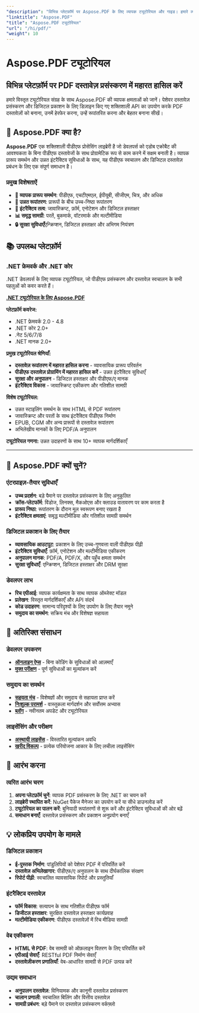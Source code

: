 ```yaml
---
"description": "विभिन्न प्लेटफ़ॉर्म पर Aspose.PDF के लिए व्यापक ट्यूटोरियल और गाइड। हमारे व्यापक ट्यूटोरियल संग्रह के साथ PDF दस्तावेज़ निर्माण, हेरफेर, रूपांतरण और इंटरैक्टिव सुविधाओं में महारत हासिल करें।"
"linktitle": "Aspose.PDF"
"title": "Aspose.PDF ट्यूटोरियल"
"url": "/hi/pdf/"
"weight": 10
---
```


# Aspose.PDF ट्यूटोरियल

## विभिन्न प्लेटफ़ॉर्म पर PDF दस्तावेज़ प्रसंस्करण में महारत हासिल करें

हमारे विस्तृत ट्यूटोरियल संग्रह के साथ Aspose.PDF की व्यापक क्षमताओं को जानें। पेशेवर दस्तावेज़ प्रसंस्करण और डिजिटल प्रकाशन के लिए डिज़ाइन किए गए शक्तिशाली API का उपयोग करके PDF दस्तावेज़ों को बनाना, उनमें हेरफेर करना, उन्हें रूपांतरित करना और बेहतर बनाना सीखें।

## 🚀 Aspose.PDF क्या है?

**Aspose.PDF** एक शक्तिशाली पीडीएफ प्रोसेसिंग लाइब्रेरी है जो डेवलपर्स को एडोब एक्रोबैट की आवश्यकता के बिना पीडीएफ दस्तावेजों के साथ प्रोग्रामेटिक रूप से काम करने में सक्षम बनाती है। व्यापक प्रारूप समर्थन और उन्नत इंटरैक्टिव सुविधाओं के साथ, यह पीडीएफ स्वचालन और डिजिटल दस्तावेज़ प्रबंधन के लिए एक संपूर्ण समाधान है।

### प्रमुख विशेषताऐं
- **📄 व्यापक प्रारूप समर्थन**: पीडीएफ, एचटीएमएल, ईपीयूबी, सीजीएम, चित्र, और अधिक
- **🔄 उन्नत रूपांतरण**: प्रारूपों के बीच उच्च-निष्ठा रूपांतरण
- **🎨 इंटरैक्टिव तत्व**: जावास्क्रिप्ट, फ़ॉर्म, एनोटेशन और डिजिटल हस्ताक्षर
- **📊 समृद्ध सामग्री**: परतें, बुकमार्क, वॉटरमार्क और मल्टीमीडिया
- **🔒 सुरक्षा सुविधाएँ**एन्क्रिप्शन, डिजिटल हस्ताक्षर और अभिगम नियंत्रण

## 📚 उपलब्ध प्लेटफ़ॉर्म

### .NET फ्रेमवर्क और .NET कोर
.NET डेवलपर्स के लिए व्यापक ट्यूटोरियल, जो पीडीएफ प्रसंस्करण और दस्तावेज़ स्वचालन के सभी पहलुओं को कवर करते हैं।

**[.NET ट्यूटोरियल के लिए Aspose.PDF](./net/)**

**प्लेटफ़ॉर्म कवरेज:**
- .NET फ्रेमवर्क 2.0 - 4.8
- .NET कोर 2.0+
- .नेट 5/6/7/8
- .NET मानक 2.0+

**प्रमुख ट्यूटोरियल श्रेणियाँ:**
- **दस्तावेज़ रूपांतरण में महारत हासिल करना** - व्यावसायिक प्रारूप परिवर्तन
- **पीडीएफ दस्तावेज़ प्रोग्रामिंग में महारत हासिल करें** - उन्नत इंटरैक्टिव सुविधाएँ
- **सुरक्षा और अनुपालन** - डिजिटल हस्ताक्षर और पीडीएफ/ए मानक
- **इंटरैक्टिव विकास** - जावास्क्रिप्ट एकीकरण और गतिशील सामग्री

**विशेष ट्यूटोरियल:**
- उन्नत स्टाइलिंग समर्थन के साथ HTML से PDF रूपांतरण
- जावास्क्रिप्ट और परतों के साथ इंटरैक्टिव पीडीएफ निर्माण
- EPUB, CGM और अन्य प्रारूपों से दस्तावेज़ रूपांतरण
- अभिलेखीय मानकों के लिए PDF/A अनुपालन

**ट्यूटोरियल गणना:** उन्नत उदाहरणों के साथ 10+ व्यापक मार्गदर्शिकाएँ

---

## 🎯 Aspose.PDF क्यों चुनें?

### **एंटरप्राइज़-तैयार सुविधाएँ**
- **उच्च प्रदर्शन**: बड़े पैमाने पर दस्तावेज़ प्रसंस्करण के लिए अनुकूलित
- **क्रॉस-प्लेटफॉर्म**: विंडोज, लिनक्स, मैकओएस और क्लाउड वातावरण पर काम करता है
- **प्रारूप निष्ठा**: रूपांतरण के दौरान मूल स्वरूपण बनाए रखता है
- **इंटरैक्टिव क्षमताएं**: समृद्ध मल्टीमीडिया और गतिशील सामग्री समर्थन

### **डिजिटल प्रकाशन के लिए तैयार**
- **व्यावसायिक आउटपुट**: प्रकाशन के लिए उच्च-गुणवत्ता वाली पीडीएफ़ पीढ़ी
- **इंटरैक्टिव सुविधाएँ**: फ़ॉर्म, एनोटेशन और मल्टीमीडिया एकीकरण
- **अनुपालन मानक**: PDF/A, PDF/X, और पहुँच क्षमता समर्थन
- **सुरक्षा सुविधाएँ**: एन्क्रिप्शन, डिजिटल हस्ताक्षर और DRM सुरक्षा

### **डेवलपर लाभ**
- **रिच एपीआई**: व्यापक कार्यक्षमता के साथ व्यापक ऑब्जेक्ट मॉडल
- **प्रलेखन**: विस्तृत मार्गदर्शिकाएँ और API संदर्भ
- **कोड उदाहरण**: सामान्य परिदृश्यों के लिए उपयोग के लिए तैयार नमूने
- **समुदाय का समर्थन**: सक्रिय मंच और विशेषज्ञ सहायता

## 🔗 अतिरिक्त संसाधन

### **डेवलपर उपकरण**
- **[ऑनलाइन ऐप्स](https://products.aspose.app/pdf/family)** - बिना कोडिंग के सुविधाओं को आज़माएँ
- **[मुफ्त परीक्षण](https://releases.aspose.com/pdf/net/)** - पूर्ण सुविधाओं का मूल्यांकन करें

### **समुदाय का समर्थन**
- **[सहयता मंच](https://forum.aspose.com/c/pdf/10)** - विशेषज्ञों और समुदाय से सहायता प्राप्त करें
- **[निःशुल्क परामर्श](https://aspose.com/consulting)** - वास्तुकला मार्गदर्शन और सर्वोत्तम अभ्यास
- **[ब्लॉग](https://blog.aspose.com/category/pdf/)** - नवीनतम अपडेट और ट्यूटोरियल

### **लाइसेंसिंग और परीक्षण**
- **[अस्थायी लाइसेंस](https://conholdate.com/temporary-license/)** - विस्तारित मूल्यांकन अवधि
- **[खरीद विकल्प](https://conholdate.com/purchase/)** - प्रत्येक परियोजना आकार के लिए लचीला लाइसेंसिंग

## 🚀 आरंभ करना

### त्वरित आरंभ चरण
1. **अपना प्लेटफ़ॉर्म चुनें**: व्यापक PDF प्रसंस्करण के लिए .NET का चयन करें
2. **लाइब्रेरी स्थापित करें**: NuGet पैकेज मैनेजर का उपयोग करें या सीधे डाउनलोड करें
3. **ट्यूटोरियल का पालन करें**: बुनियादी रूपांतरणों से शुरू करें और इंटरैक्टिव सुविधाओं की ओर बढ़ें
4. **समाधान बनाएँ**: दस्तावेज़ प्रसंस्करण और प्रकाशन अनुप्रयोग बनाएँ

## 💡 लोकप्रिय उपयोग के मामले

### **डिजिटल प्रकाशन**
- **ई-पुस्तक निर्माण**: पांडुलिपियों को पेशेवर PDF में परिवर्तित करें
- **दस्तावेज़ अभिलेखागार**: पीडीएफ/ए अनुपालन के साथ दीर्घकालिक संरक्षण
- **रिपोर्ट पीढ़ी**: स्वचालित व्यावसायिक रिपोर्ट और प्रस्तुतियाँ

### **इंटरैक्टिव दस्तावेज़**
- **फॉर्म विकास**: सत्यापन के साथ गतिशील पीडीएफ फॉर्म
- **डिजीटल हस्ताक्षर**: सुरक्षित दस्तावेज़ हस्ताक्षर कार्यप्रवाह
- **मल्टीमीडिया एकीकरण**: पीडीएफ दस्तावेज़ों में रिच मीडिया सामग्री

### **वेब एकीकरण**
- **HTML से PDF**: वेब सामग्री को ऑफ़लाइन वितरण के लिए परिवर्तित करें
- **एपीआई सेवाएँ**: RESTful PDF निर्माण सेवाएँ
- **दस्तावेज़ीकरण प्रणालियाँ**: वेब-आधारित सामग्री से PDF उत्पन्न करें

### **उद्यम समाधान**
- **अनुपालन दस्तावेज़**: विनियामक और कानूनी दस्तावेज़ प्रसंस्करण
- **चालान प्रणाली**: स्वचालित बिलिंग और वित्तीय दस्तावेज़
- **सामग्री प्रबंधन**: बड़े पैमाने पर दस्तावेज़ प्रसंस्करण वर्कफ़्लो